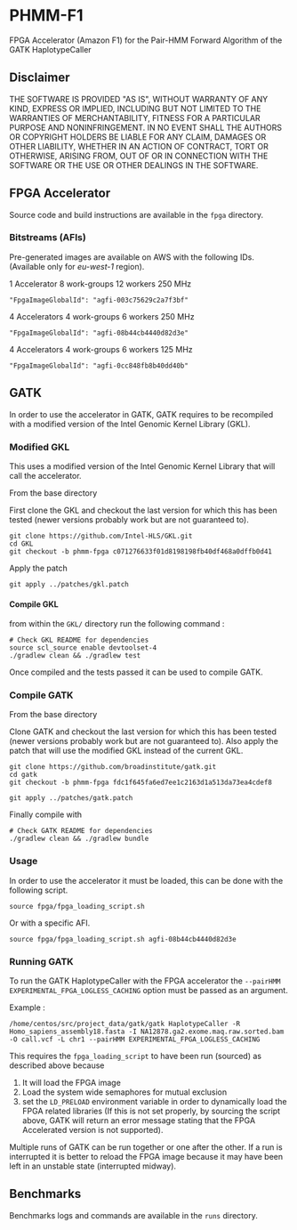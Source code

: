 # PHMM-F1
FPGA Accelerator (Amazon F1) for the Pair-HMM Forward Algorithm of the GATK HaplotypeCaller

## Disclaimer
THE SOFTWARE IS PROVIDED "AS IS", WITHOUT WARRANTY OF ANY KIND, EXPRESS OR IMPLIED, INCLUDING BUT NOT LIMITED TO THE WARRANTIES OF MERCHANTABILITY, FITNESS FOR A PARTICULAR PURPOSE AND NONINFRINGEMENT. IN NO EVENT SHALL THE AUTHORS OR COPYRIGHT HOLDERS BE LIABLE FOR ANY CLAIM, DAMAGES OR OTHER LIABILITY, WHETHER IN AN ACTION OF CONTRACT, TORT OR OTHERWISE, ARISING FROM, OUT OF OR IN CONNECTION WITH THE SOFTWARE OR THE USE OR OTHER DEALINGS IN THE SOFTWARE.

## FPGA Accelerator
Source code and build instructions are available in the `fpga` directory.

### Bitstreams (AFIs)
Pre-generated images are available on AWS with the following IDs. (Available only for *eu-west-1* region).

1 Accelerator 8 work-groups 12 workers 250 MHz

```
"FpgaImageGlobalId": "agfi-003c75629c2a7f3bf"
```

4 Accelerators 4 work-groups 6 workers 250 MHz

```
"FpgaImageGlobalId": "agfi-08b44cb4440d82d3e"
```

4 Accelerators 4 work-groups 6 workers 125 MHz

```
"FpgaImageGlobalId": "agfi-0cc848fb8b40dd40b"
```

## GATK
In order to use the accelerator in GATK, GATK requires to be recompiled with a modified version of the Intel Genomic Kernel Library (GKL).

### Modified GKL
This uses a modified version of the Intel Genomic Kernel Library that will call the accelerator.

From the base directory

First clone the GKL and checkout the last version for which this has been tested (newer versions probably work but are not guaranteed to).

```
git clone https://github.com/Intel-HLS/GKL.git
cd GKL
git checkout -b phmm-fpga c071276633f01d8198198fb40df468a0dffb0d41
```

Apply the patch

```
git apply ../patches/gkl.patch
```

#### Compile GKL
from within the `GKL/` directory run the following command :

```
# Check GKL README for dependencies
source scl_source enable devtoolset-4
./gradlew clean && ./gradlew test
```

Once compiled and the tests passed it can be used to compile GATK.

### Compile GATK
From the base directory

Clone GATK and checkout the last version for which this has been tested (newer versions probably work but are not guaranteed to). Also apply the patch that will use the modified GKL instead of the current GKL.

```
git clone https://github.com/broadinstitute/gatk.git
cd gatk
git checkout -b phmm-fpga fdc1f645fa6ed7ee1c2163d1a513da73ea4cdef8
```

```
git apply ../patches/gatk.patch
```

Finally compile with

```
# Check GATK README for dependencies
./gradlew clean && ./gradlew bundle
```

### Usage

In order to use the accelerator it must be loaded, this can be done with the following script.

```
source fpga/fpga_loading_script.sh
```

Or with a specific AFI.

```
source fpga/fpga_loading_script.sh agfi-08b44cb4440d82d3e
```

### Running GATK
To run the GATK HaplotypeCaller with the FPGA accelerator the `--pairHMM EXPERIMENTAL_FPGA_LOGLESS_CACHING` option must be passed as an argument.

Example :

```
/home/centos/src/project_data/gatk/gatk HaplotypeCaller -R Homo_sapiens_assembly18.fasta -I NA12878.ga2.exome.maq.raw.sorted.bam -O call.vcf -L chr1 --pairHMM EXPERIMENTAL_FPGA_LOGLESS_CACHING
```

This requires the `fpga_loading_script` to have been run (sourced) as described above because
1) It will load the FPGA image
2) Load the system wide semaphores for mutual exclusion
3) set the `LD_PRELOAD` environment variable in order to dynamically load the FPGA related libraries (If this is not set properly, by sourcing the script above, GATK will return an error message stating that the FPGA Accelerated version is not supported).

Multiple runs of GATK can be run together or one after the other.
If a run is interrupted it is better to reload the FPGA image because it may have been left in an unstable state (interrupted midway).

## Benchmarks

Benchmarks logs and commands are available in the `runs` directory.
